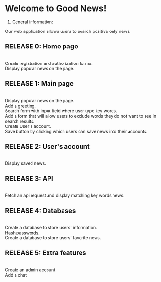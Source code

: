 # Welcome to Good News!

1. General information:

Our web application allows users to search positive only news.


## RELEASE 0: Home page

<br>Create registration and authorization forms.
<br>Display popular news on the page.


## RELEASE 1: Main page

<br>Display popular news on the page.
<br>Add a greeting.
<br>Search form with input field where user type key words.
<br>Add a form that will allow users to exclude words they do not want to see in search results.
<br>Create User's account.
<br>Save button by clicking which users can save news into their accounts.



## RELEASE 2: User's account

<br>Display saved news.


## RELEASE 3: API

<br>Fetch an api request and display matching key words news.


## RELEASE 4: Databases

<br>Create a database to store users' information.
<br>Hash passwords.
<br>Create a database to store users' favorite news.

## RELEASE 5: Extra features

<br>Create an admin account
<br>Add a chat



